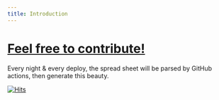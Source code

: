 ```yaml
---
title: Introduction
---
```


# [Feel free to contribute!](https://github.com/cagataycali/find-mentor)
<!--more-->
Every night & every deploy, the spread sheet will be parsed by GitHub actions, then generate this beauty.

[![Hits](https://hits.seeyoufarm.com/api/count/incr/badge.svg?url=https%3A%2F%2Fgithub.com%2Fcagataycali%2Ffind-mentor&count_bg=%2379C83D&title_bg=%23555555&icon=hey.svg&icon_color=%23E7E7E7&title=hits&edge_flat=false)]()